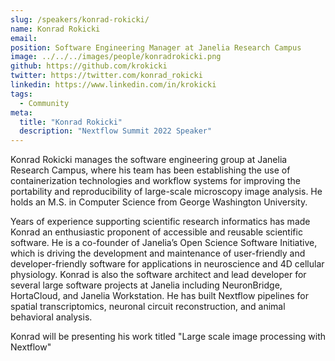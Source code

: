 ```yaml
---
slug: /speakers/konrad-rokicki/
name: Konrad Rokicki
email: 
position: Software Engineering Manager at Janelia Research Campus
image: ../../../images/people/konradrokicki.png
github: https://github.com/krokicki
twitter: https://twitter.com/konrad_rokicki
linkedin: https://www.linkedin.com/in/krokicki
tags:
  - Community
meta:
  title: "Konrad Rokicki"
  description: "Nextflow Summit 2022 Speaker"
---
```

Konrad Rokicki manages the software engineering group at Janelia Research Campus, where his team has been establishing the use of containerization technologies and workflow systems for improving the portability and reproducibility of large-scale microscopy image analysis. He holds an M.S. in Computer Science from George Washington University.
 
Years of experience supporting scientific research informatics has made Konrad an enthusiastic proponent of accessible and reusable scientific software. He is a co-founder of Janelia’s Open Science Software Initiative, which is driving the development and maintenance of user-friendly and developer-friendly software for applications in neuroscience and 4D cellular physiology. Konrad is also the software architect and lead developer for several large software projects at Janelia including NeuronBridge, HortaCloud, and Janelia Workstation. He has built Nextflow pipelines for spatial transcriptomics, neuronal circuit reconstruction, and animal behavioral analysis.

Konrad will be presenting his work titled "Large scale image processing with Nextflow"
